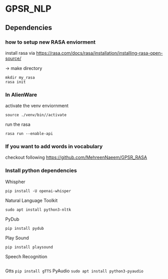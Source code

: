 # GPSR_NLP

## Dependencies
### how to setup new RASA enviorment 
install rasa via https://rasa.com/docs/rasa/installation/installing-rasa-open-source/

-> make directory
```
mkdir my_rasa
rasa init 
```
### In AlienWare
activate the venv enviornment
``` 
source ./venv/bin//activate
```
run the rasa
``` 
rasa run --enable-api
```
### If you want to add words in vocabulary
checkout following https://github.com/MehreenNaeem/GPSR_RASA

### Install python dependencies
Whispher
```
pip install -U openai-whisper
```
Natural Language Toolkit
```
sudo apt install python3-nltk 
```
PyDub
```
pip install pydub
```
Play Sound
```
pip install playsound
```
Speech Recognition
```pip install SpeechRecognition
```
Gtts
```pip install gTTS```
PyAudio
```sudo apt install python3-pyaudio```

